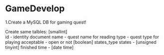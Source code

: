 # GameDevelop

1.Create a MySQL DB for gaming quest!

Create same talbles: [smallint]\
id - identity document
name - quest name for reading
type - quest type for playing
acceptable - open or not [boolean]
states_type
states -  [unsigned tinyint]
finished time - [date time]
